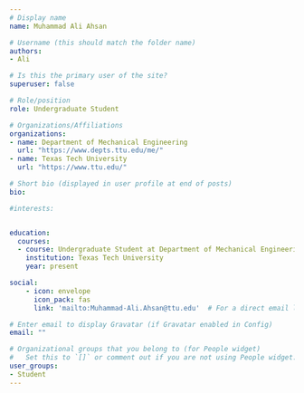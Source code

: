 ```yaml
---
# Display name
name: Muhammad Ali Ahsan

# Username (this should match the folder name)
authors:
- Ali

# Is this the primary user of the site?
superuser: false

# Role/position
role: Undergraduate Student

# Organizations/Affiliations
organizations:
- name: Department of Mechanical Engineering
  url: "https://www.depts.ttu.edu/me/"
- name: Texas Tech University
  url: "https://www.ttu.edu/"

# Short bio (displayed in user profile at end of posts)
bio:

#interests:


education:
  courses:
  - course: Undergraduate Student at Department of Mechanical Engineering
    institution: Texas Tech University
    year: present

social:
    - icon: envelope
      icon_pack: fas
      link: 'mailto:Muhammad-Ali.Ahsan@ttu.edu'  # For a direct email link, use "mailto:test@example.org".

# Enter email to display Gravatar (if Gravatar enabled in Config)
email: ""

# Organizational groups that you belong to (for People widget)
#   Set this to `[]` or comment out if you are not using People widget.  
user_groups:
- Student
---
```

